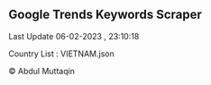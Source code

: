 

## Google Trends Keywords Scraper 
 
Last Update 06-02-2023 , 23:10:18

Country List :
VIETNAM.json



© Abdul Muttaqin 
